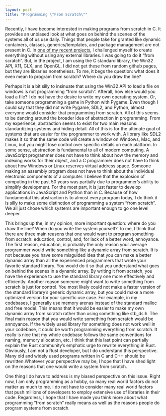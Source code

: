 ```yaml
---
layout: post
title: "Programming \"From Scratch\""
---
```


Recently, I have become interested in making programs from scratch in C. It provides an unbiased look at what goes on behind the scenes of the systems all of us use daily. Things that people take for granted like dynamic containers, classes, generics/templates, and package management are not present in C. In [one of my recent projects](https://github.com/Magicalbat/Animated-Presentation), I challenged myself to create everything without using any external libraries. I was going to do it “from scratch”. But, in the project, I am using the C standard library, the Win32 API, X11, GLX, and OpenGL. I did not get these from random github pages, but they are libraries nonetheless. To me, it begs the question: what does it even mean to program from scratch? Where do you draw the line?

Perhaps it is a bit silly to insinuate that using the Win32 API to load a file on windows is not programming “from scratch”. Afterall, how else would you load a file? I do not have the desire to write my own operating system. Or, take someone programming a game in Python with Pygame. Even though I could say that they did not write Pygame, SDL2, and Python, almost everyone would consider that programming from scratch. All of this seems to be dancing around the broader idea of abstraction in programming. From my experience, abstraction seems to exist for two main reasons: standardizing systems and hiding detail. All of this is for the ultimate goal of systems that are easier for the programmer to work with. A library like SDL2 makes it so that the same code will create a window on Windows, Mac, and Linux, but you might lose control over specific details on each platform. In some sense, abstraction is fundamental to all of modern computing. A JavaScript programmer does not have to think about how the memory and indexing works for their object, and a C programmer does not have to think about how Windows or Linux reserves virtual address space. Someone making an assembly program does not have to think about the individual electronic components of a computer. I believe that the explosion of computing in the past 50 years was partially due to programmer’s ability to simplify development. For the most part, it is just faster to develop applications in JavaScript and Python than in C. Because of how fundamental this abstraction is to almost every program today, I do think it is silly to make some distinction of programming a system “from scratch”. We all just chose which systems are important enough to go one level deeper.

This brings up the, in my opinion, more important question: where do you draw the line? When do you write the system yourself? To me, I think that there are three main reasons that one would want to program something from scratch: education, control, and, for lack of a better word, annoyance. The first reason, education, is probably the only reason your average programmer would write something like a dynamic array from scratch. It is not because you have some misguided idea that you can make a better dynamic array than all the experienced programmers that wrote your favorite standard library. You would do it so that you understand what goes on behind the scenes in a dynamic array. By writing it from scratch, you have the experience to use the standard library one more effectively and efficiently. Another reason someone might want to write something from scratch is just for control. You most likely could not make a faster version of the standard library’s generic dynamic array, but you could make a more optimized version for your specific use case. For example, in my codebases, I generally use memory arenas instead of the standard malloc and free model. This means that it would be easier to make my own dynamic array from scratch rather than using something like stb_ds.h. The final main reason that you would write something from scratch would be annoyance. If the widely used library for something does not work well in your codebase, it could be worth programming everything from scratch. It really is nice that my whole codebase follows the same conventions for naming, memory allocation, etc. I think that this last point can partially explain the Rust community’s emphatic urge to rewrite everything in Rust. Obviously, I am not a Rust developer, but I do understand this perspective. Many old and widely used programs written in C and C++ should be rewritten.Whatever your perspective may be, I hope that I have shed light on the reasons that one would write a system from scratch.

One thing I do have to address is my biased perspective on this issue. Right now, I am only programming as a hobby, so many real world factors do not matter as much to me. I do not have to consider many real world factors that push millions of developers to employ extensive use of libraries in their code. Regardless, I hope that I have made you think more about what programming “from scratch” really means as well as the reasons people do program systems from scratch. 
